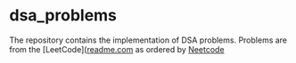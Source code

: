 # dsa_problems

The repository contains the implementation of DSA problems. Problems are from the [LeetCode]([readme.com](https://leetcode.com/problemset/) as ordered by [Neetcode](https://neetcode.io/roadmap)
